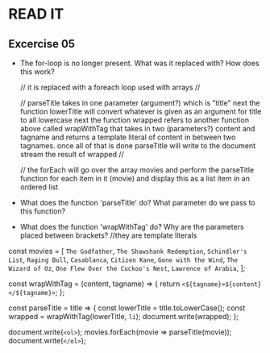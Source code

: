 # READ IT
## Excercise 05
* The for-loop is no longer present. 
  What was it replaced with? How does this work?

    // it is replaced with a foreach loop used with arrays //

    // parseTitle takes in one parameter (argument?) which is "title"
    next the function lowerTitle will convert whatever is given as an argument
    for title to all lowercase
    next the function wrapped refers to another function above called wrapWithTag
    that takes in two (parameters?) content and tagname and returns
    a template literal of content in between two tagnames.
    once all of that is done parseTitle will write to the document stream the result
    of wrapped //

    // the forEach will go over the array movies and
    perform the parseTitle function for each item in it (movie)
    and display this as a list item in an ordered list

* What does the function 'parseTitle' do? 
  What parameter do we pass to this function?
* What does the function 'wrapWithTag' do? 
  Why are the parameters placed between brackets?
    //they are template literals

const movies = [
  `The Godfather`,
  `The Shawshank Redemption`,
  `Schindler's List`,
  `Raging Bull`,
  `Casablanca`,
  `Citizen Kane`,
  `Gone with the Wind`,
  `The Wizard of Oz`,
  `One Flew Over the Cuckoo's Nest`,
  `Lawrence of Arabia`,
];

const wrapWithTag = (content, tagname) => {
  return `<${tagname}>${content}</${tagname}>`;
};

const parseTitle = title => {
  const lowerTitle = title.toLowerCase();
  const wrapped = wrapWithTag(lowerTitle, `li`);
  document.write(wrapped);
};

document.write(`<ol>`);
movies.forEach(movie => parseTitle(movie));
document.write(`</ol>`);
